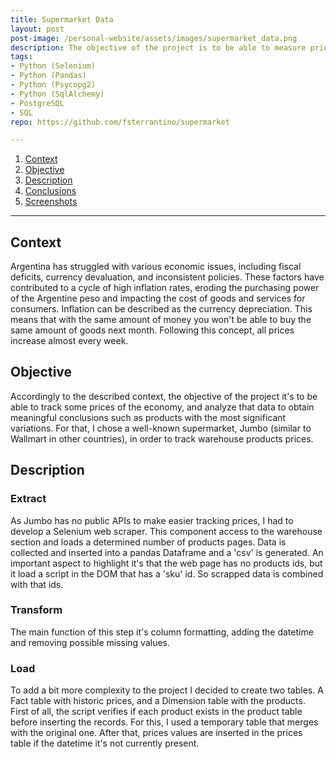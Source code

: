 ```yaml
---
title: Supermarket Data
layout: post
post-image: /personal-website/assets/images/supermarket_data.png
description: The objective of the project is to be able to measure prices variations of supermarket products.
tags:
- Python (Selenium)
- Python (Pandas)
- Python (Psycopg2)
- Python (SqlAlchemy)
- PostgreSQL
- SQL
repo: https://github.com/fsterrantino/supermarket

---
```


1. [Context](#context)
1. [Objective](#objective)
1. [Description](#description)
1. [Conclusions](#conclusions)
1. [Screenshots](#screenshots)

---

## Context
Argentina has struggled with various economic issues, including fiscal deficits, currency devaluation, and inconsistent policies. These factors have contributed to a cycle of high inflation rates, eroding the purchasing power of the Argentine peso and impacting the cost of goods and services for consumers.
Inflation can be described as the currency depreciation. This means that with the same amount of money you won't be able to buy the same amount of goods next month. Following this concept, all prices increase almost every week.

## Objective
Accordingly to the described context, the objective of the project it's to be able to track some prices of the economy, and analyze that data to obtain meaningful conclusions such as products with the most significant variations. For that, I chose a well-known supermarket, Jumbo (similar to Wallmart in other countries), in order to track warehouse products prices.

## Description
### Extract
As Jumbo has no public APIs to make easier tracking prices, I had to develop a Selenium web scraper. This component access to the warehouse section and loads a determined number of products pages. Data is collected and inserted into a pandas Dataframe and a 'csv' is generated.
An important aspect to highlight it's that the web page has no products ids, but it load a script in the DOM that has a 'sku' id. So scrapped data is combined with that ids.
### Transform
The main function of this step it's column formatting, adding the datetime and removing possible missing values.
### Load
To add a bit more complexity to the project I decided to create two tables. A Fact table with historic prices, and a Dimension table with the products.
First of all, the script verifies if each product exists in the product table before inserting the records. For this, I used a temporary table that merges with the original one.
After that, prices values are inserted in the prices table if the datetime it's not currently present.

<!-- ## Conclusions

## Screenshots -->